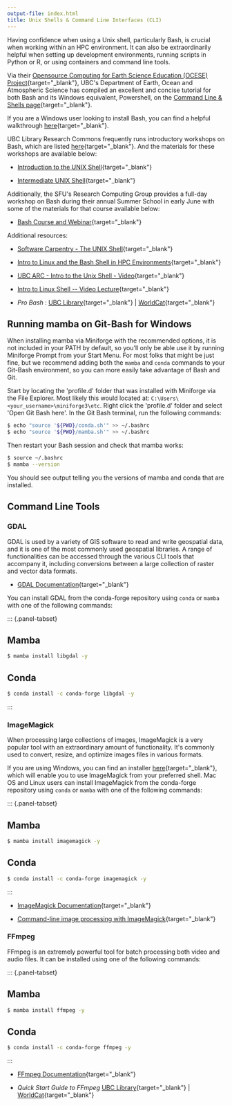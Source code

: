 ```yaml
---
output-file: index.html
title: Unix Shells & Command Line Interfaces (CLI)
---
```


Having confidence when using a Unix shell, particularly Bash, is crucial when
working within an HPC environment. It can also be extraordinarily helpful when
setting up development environments, running scripts in Python or R, or using
containers and command line tools.

Via their
[Opensource Computing for Earth Science Education (OCESE) Project](https://eoas-ubc.github.io/index.html){target="\_blank"},
UBC's Department of Earth, Ocean and Atmospheric Science has compiled an
excellent and concise tutorial for both Bash and its Windows equivalent,
Powershell, on the
[Command Line & Shells page](https://eoas-ubc.github.io/tut-commandline.html){target="\_blank"}.

If you are a Windows user looking to install Bash, you can find a helpful
walkthrough
[here](https://ubc-library-rc.github.io/intro-git/#pre-workshop-setup){target="\_blank"}.

UBC Library Research Commons frequently runs introductory workshops on Bash,
which are listed
[here](https://libcal.library.ubc.ca/calendar/?t=g&q=unix){target="\_blank"}.
And the materials for these workshops are available below:

- [Introduction to the UNIX Shell](https://ubc-library-rc.github.io/intro-shell/){target="\_blank"}

- [Intermediate UNIX Shell](https://ubc-library-rc.github.io/advanced-shell/){target="\_blank"}

Additionally, the SFU's Research Computing Group provides a full-day workshop on
Bash during their annual Summer School in early June with some of the materials
for that course available below:

- [Bash Course and Webinar](https://mint.westdri.ca/bash/){target="\_blank"}

Additional resources:

- [Software Carpentry - The UNIX Shell](https://swcarpentry.github.io/shell-novice/){target="\_blank"}

- [Intro to Linux and the Bash Shell in HPC Environments](https://confluence.it.ubc.ca/display/UARC/Introduction+to+Linux+and+Using+the+Command+Line+Interface){target="\_blank"}

- [UBC ARC - Intro to the Unix Shell - Video](https://youtu.be/gKz0-y4DXws?si=1zw4pO6GeOosxzfK){target="\_blank"}

- [Intro to Linux Shell -- Video Lecture](https://www.youtube.com/watch?v=eLF598YqbFw){target="\_blank"}

- _Pro Bash_ :
  [UBC Library](https://go.exlibris.link/6FxkGXft){target="\_blank"} |
  [WorldCat](https://search.worldcat.org/title/1409222493){target="\_blank"}

## Running mamba on Git-Bash for Windows

When installing mamba via Miniforge with the recommended options, it is not
included in your PATH by default, so you'll only be able use it by running
Miniforge Prompt from your Start Menu. For most folks that might be just fine,
but we recommend adding both the `mamba` and `conda` commands to your Git-Bash
environment, so you can more easily take advantage of Bash and Git.

Start by locating the 'profile.d' folder that was installed with Miniforge via
the File Explorer. Most likely this would located at:
`C:\Users\<your_username>\miniforge3\etc`. Right click the 'profile.d' folder
and select 'Open Git Bash here'. In the Git Bash terminal, run the following
commands:

```bash
$ echo "source '${PWD}/conda.sh'" >> ~/.bashrc
$ echo "source '${PWD}/mamba.sh'" >> ~/.bashrc
```

Then restart your Bash session and check that mamba works:

```bash
$ source ~/.bashrc
$ mamba --version
```

You should see output telling you the versions of mamba and conda that are
installed.

## Command Line Tools

### GDAL

GDAL is used by a variety of GIS software to read and write geospatial data, and
it is one of the most commonly used geospatial libraries. A range of
functionalities can be accessed through the various CLI tools that accompany it,
including conversions between a large collection of raster and vector data
formats.

- [GDAL Documentation](https://gdal.org/programs/index.html#general){target="\_blank"}

You can install GDAL from the conda-forge repository using `conda` or `mamba`
with one of the following commands:

::: {.panel-tabset}

## Mamba

```bash
$ mamba install libgdal -y
```

## Conda

```bash
$ conda install -c conda-forge libgdal -y
```

:::

### ImageMagick

When processing large collections of images, ImageMagick is a very popular tool
with an extraordinary amount of functionality. It's commonly used to convert,
resize, and optimize images files in various formats.

If you are using Windows, you can find an installer
[here](https://imagemagick.org/script/download.php#windows){target="\_blank"},
which will enable you to use ImageMagick from your preferred shell. Mac OS and
Linux users can install ImageMagick from the conda-forge repository using
`conda` or `mamba` with one of the following commands:

::: {.panel-tabset}

## Mamba

```bash
$ mamba install imagemagick -y
```

## Conda

```bash
$ conda install -c conda-forge imagemagick -y
```

:::

- [ImageMagick Documentation](https://imagemagick.org/script/command-line-tools.php){target="\_blank"}

- [Command-line image processing with ImageMagick](https://training.westdri.ca/tools/visualization/#imagemagick){target="\_blank"}

### FFmpeg

FFmpeg is an extremely powerful tool for batch processing both video and audio
files. It can be installed using one of the following commands:

::: {.panel-tabset}

## Mamba

```bash
$ mamba install ffmpeg -y
```

## Conda

```bash
$ conda install -c conda-forge ffmpeg -y
```

:::

- [FFmpeg Documentation](https://ffmpeg.org/ffmpeg.html){target="\_blank"}

- _Quick Start Guide to FFmpeg_
  [UBC Library](https://go.exlibris.link/XSRj7ZcH){target="\_blank"} |
  [WorldCat](https://search.worldcat.org/title/1369033645){target="\_blank"}
